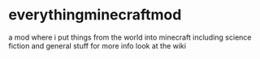 # everythingminecraftmod
a mod where i put things from the world into minecraft including science fiction and general stuff
for more info look at the wiki
